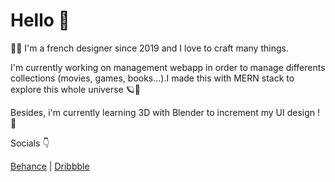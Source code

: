 # Hello 👋

👨‍💻 I'm a french designer since 2019 and I love to craft many things. 

I'm currently working on management webapp in order to manage differents collections (movies, games, books...).I made this with MERN stack to explore this whole universe 🪐💾

Besides, i'm currently learning 3D with Blender to increment my UI design ! 🧊

Socials 👇

[Behance](https://www.behance.net/hugocrespin) | [Dribbble](https://dribbble.com/HugeCrspn)
